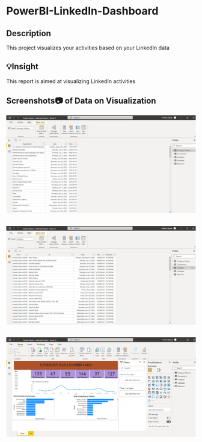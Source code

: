 # PowerBI-LinkedIn-Dashboard

## Description
This project visualizes your activities based on your LinkedIn data


## :bulb:Insight
This report is aimed at visualizing LinkedIn activities

## Screenshots:camera: of Data on Visualization
![Screenshot of first csv data](./Screenshot/LinkedIn_CSV_Data1.png)

&nbsp;
![Screenshot of second csv data](./Screenshot/LinkedIn_CSV_Data2.png)

&nbsp;
![Screenshot of dashboard](./Screenshot/PowerBI_LinkedIn_Dashboard.png)

